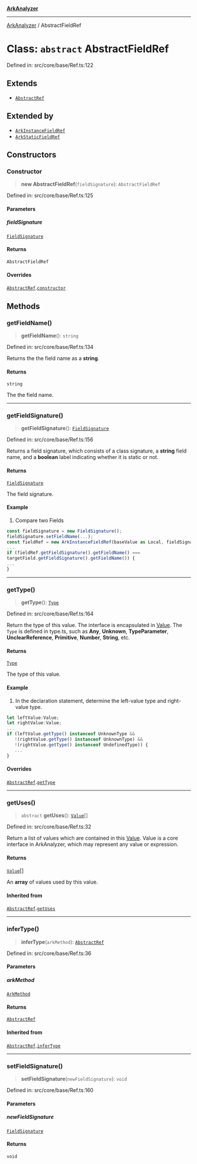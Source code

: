 [**ArkAnalyzer**](../README.md)

***

[ArkAnalyzer](../globals.md) / AbstractFieldRef

# Class: `abstract` AbstractFieldRef

Defined in: src/core/base/Ref.ts:122

## Extends

- [`AbstractRef`](AbstractRef.md)

## Extended by

- [`ArkInstanceFieldRef`](ArkInstanceFieldRef.md)
- [`ArkStaticFieldRef`](ArkStaticFieldRef.md)

## Constructors

### Constructor

> **new AbstractFieldRef**(`fieldSignature`): `AbstractFieldRef`

Defined in: src/core/base/Ref.ts:125

#### Parameters

##### fieldSignature

[`FieldSignature`](FieldSignature.md)

#### Returns

`AbstractFieldRef`

#### Overrides

[`AbstractRef`](AbstractRef.md).[`constructor`](AbstractRef.md#constructor)

## Methods

### getFieldName()

> **getFieldName**(): `string`

Defined in: src/core/base/Ref.ts:134

Returns the the field name as a **string**.

#### Returns

`string`

The the field name.

***

### getFieldSignature()

> **getFieldSignature**(): [`FieldSignature`](FieldSignature.md)

Defined in: src/core/base/Ref.ts:156

Returns a field signature, which consists of a class signature,
a **string** field name, and a **boolean** label indicating whether it is static or not.

#### Returns

[`FieldSignature`](FieldSignature.md)

The field signature.

#### Example

1. Compare two Fields

```typescript
const fieldSignature = new FieldSignature();
fieldSignature.setFieldName(...);
const fieldRef = new ArkInstanceFieldRef(baseValue as Local, fieldSignature);
...
if (fieldRef.getFieldSignature().getFieldName() ===
targetField.getFieldSignature().getFieldName()) {
...
}
```

***

### getType()

> **getType**(): [`Type`](Type.md)

Defined in: src/core/base/Ref.ts:164

Return the type of this value. The interface is encapsulated in [Value](../interfaces/Value.md). 
The `Type` is defined in type.ts, such as **Any**, **Unknown**, **TypeParameter**, 
**UnclearReference**, **Primitive**, **Number**, **String**, etc.

#### Returns

[`Type`](Type.md)

The type of this value.

#### Example

1. In the declaration statement, determine the left-value type and right-value type.

```typescript
let leftValue:Value;
let rightValue:Value;
...
if (leftValue.getType() instanceof UnknownType && 
   !(rightValue.getType() instanceof UnknownType) &&
   !(rightValue.getType() instanceof UndefinedType)) {
   ...
}
```

#### Overrides

[`AbstractRef`](AbstractRef.md).[`getType`](AbstractRef.md#gettype)

***

### getUses()

> `abstract` **getUses**(): [`Value`](../interfaces/Value.md)[]

Defined in: src/core/base/Ref.ts:32

Return a list of values which are contained in this [Value](../interfaces/Value.md).
Value is a core interface in ArkAnalyzer, which may represent any value or expression.

#### Returns

[`Value`](../interfaces/Value.md)[]

An **array** of values used by this value.

#### Inherited from

[`AbstractRef`](AbstractRef.md).[`getUses`](AbstractRef.md#getuses)

***

### inferType()

> **inferType**(`arkMethod`): [`AbstractRef`](AbstractRef.md)

Defined in: src/core/base/Ref.ts:36

#### Parameters

##### arkMethod

[`ArkMethod`](ArkMethod.md)

#### Returns

[`AbstractRef`](AbstractRef.md)

#### Inherited from

[`AbstractRef`](AbstractRef.md).[`inferType`](AbstractRef.md#infertype)

***

### setFieldSignature()

> **setFieldSignature**(`newFieldSignature`): `void`

Defined in: src/core/base/Ref.ts:160

#### Parameters

##### newFieldSignature

[`FieldSignature`](FieldSignature.md)

#### Returns

`void`
